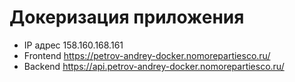 # Докеризация приложения

 - IP адрес 158.160.168.161
 - Frontend https://petrov-andrey-docker.nomorepartiesco.ru/
 - Backend https://api.petrov-andrey-docker.nomorepartiesco.ru/